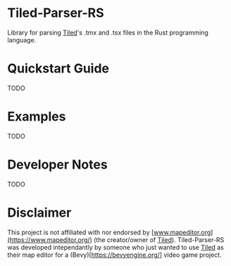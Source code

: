 # Tiled-Parser-RS
Library for parsing [Tiled](https://www.mapeditor.org/)'s .tmx and .tsx files in the Rust programming language.

# Quickstart Guide
TODO

# Examples
TODO

# Developer Notes
TODO

# Disclaimer
This project is not affiliated with nor endorsed by [www.mapeditor.org](https://www.mapeditor.org/) (the creator/owner of [Tiled](https://www.mapeditor.org/)). Tiled-Parser-RS was developed intependantly by someone who just wanted to use [Tiled](https://www.mapeditor.org/) as their map editor for a (Bevy)[https://bevyengine.org/] video game project.
